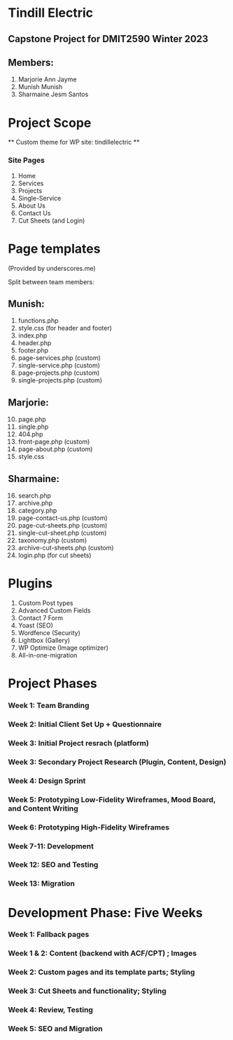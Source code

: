 # Tindill Electric 
## Capstone Project for DMIT2590 Winter 2023

## Members:
1. Marjorie Ann Jayme
2. Munish Munish
3. Sharmaine Jesm Santos

# Project Scope
** Custom theme for WP site: tindillelectric **

### Site Pages
1. Home
2. Services
3. Projects
4. Single-Service
5. About Us
6. Contact Us
7. Cut Sheets (and Login)

# Page templates
(Provided by underscores.me)

Split between team members:
## Munish:
1. functions.php
2. style.css (for header and footer)
3. index.php
4. header.php
5. footer.php 
6. page-services.php (custom)
7. single-service.php (custom)
8. page-projects.php (custom)
9. single-projects.php (custom)
## Marjorie:
10. page.php
11. single.php
12. 404.php
13. front-page.php (custom)
14. page-about.php (custom)
15. style.css
## Sharmaine:
16. search.php
17. archive.php
18. category.php
19. page-contact-us.php (custom)
20. page-cut-sheets.php (custom)
21. single-cut-sheet.php (custom)
22. taxonomy.php (custom)
23. archive-cut-sheets.php (custom)
24. login.php (for cut sheets)

# Plugins 
1. Custom Post types
2. Advanced Custom Fields
3. Contact 7 Form
4. Yoast (SEO)
5. Wordfence (Security)
6. Lightbox (Gallery)
7. WP Optimize (Image optimizer)
8. All-in-one-migration

# Project Phases
### Week 1: Team Branding
### Week 2: Initial Client Set Up + Questionnaire
### Week 3: Initial Project resrach (platform)
### Week 3: Secondary Project Research (Plugin, Content, Design)
### Week 4: Design Sprint 
### Week 5: Prototyping Low-Fidelity Wireframes, Mood Board, and Content Writing
### Week 6: Prototyping High-Fidelity Wireframes
### Week 7-11: Development
### Week 12: SEO and Testing
### Week 13: Migration


# Development Phase: Five Weeks
### Week 1:  Fallback pages
### Week 1 & 2:  Content (backend with ACF/CPT) ; Images
### Week 2: Custom pages and its template parts; Styling
### Week 3:  Cut Sheets and functionality; Styling
### Week 4: Review, Testing
### Week 5: SEO and Migration